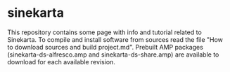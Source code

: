 # sinekarta
This repository contains some page with info and tutorial related to Sinekarta.
To compile and install software from sources read the file "How to download sources and build project.md".
Prebuilt AMP packages (sinekarta-ds-alfresco.amp and sinekarta-ds-share.amp) are available to download for each available revision.

